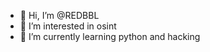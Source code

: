 - 👋 Hi, I’m @REDBBL
- 👀 I’m interested in osint
- 🌱 I’m currently learning python and hacking
  

  
